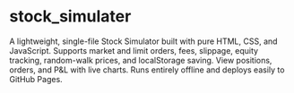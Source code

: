 # stock_simulater
A lightweight, single-file Stock Simulator built with pure HTML, CSS, and JavaScript. Supports market and limit orders, fees, slippage, equity tracking, random-walk prices, and localStorage saving. View positions, orders, and P&amp;L with live charts. Runs entirely offline and deploys easily to GitHub Pages.
